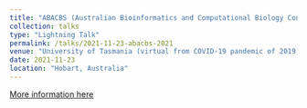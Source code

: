 ```yaml
---
title: "ABACBS (Australian Bioinformatics and Computational Biology Conference) 2021"
collection: talks
type: "Lightning Talk"
permalink: /talks/2021-11-23-abacbs-2021
venue: "University of Tasmania (virtual from COVID-19 pandemic of 2019)"
date: 2021-11-23
location: "Hobart, Australia"
---
```


[More information here](https://www.abacbs.org/conference2021)
